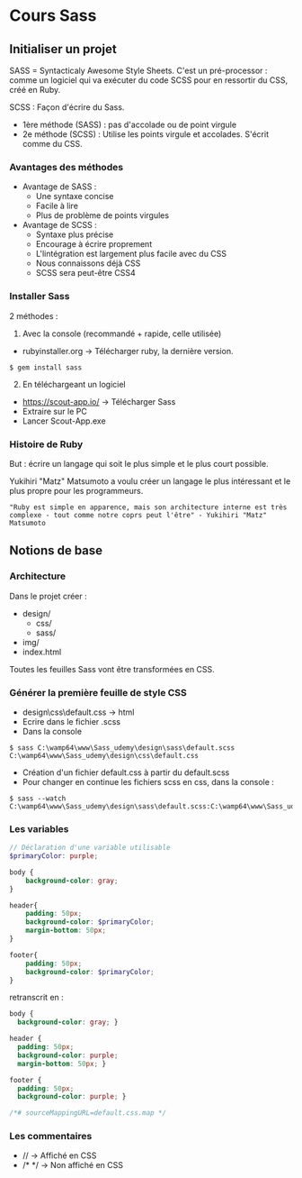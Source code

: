 # Cours Sass
## Initialiser un projet
SASS = Syntacticaly Awesome Style Sheets.
C'est un pré-processor : comme un logiciel qui va exécuter du code SCSS pour en ressortir du CSS, créé en Ruby.

SCSS : Façon d'écrire du Sass.

- 1ère méthode (SASS) : pas d'accolade ou de point virgule
- 2e méthode (SCSS) : Utilise les points virgule et accolades. S'écrit comme du CSS.

### Avantages des méthodes
 - Avantage de SASS :
    - Une syntaxe concise
    - Facile à lire
    - Plus de problème de points virgules
 - Avantage de SCSS :
    - Syntaxe plus précise
    - Encourage à écrire proprement
    - L'lintégration est largement plus facile avec du CSS
    - Nous connaissons déjà CSS
    - SCSS sera peut-être CSS4

### Installer Sass
2 méthodes :

1. Avec la console (recommandé + rapide, celle utilisée)
- rubyinstaller.org -> Télécharger ruby, la dernière version.
````console
$ gem install sass
````

2. En téléchargeant un logiciel
- https://scout-app.io/ -> Télécharger Sass
- Extraire sur le PC
- Lancer Scout-App.exe

### Histoire de Ruby
But : écrire un langage qui soit le plus simple et le plus court possible.

Yukihiri "Matz" Matsumoto a voulu créer un langage le plus intéressant et le plus propre pour les programmeurs.

````
"Ruby est simple en apparence, mais son architecture interne est très complexe - tout comme notre coprs peut l'être" - Yukihiri "Matz" Matsumoto
````

## Notions de base
### Architecture
Dans le projet créer :
- design/
    - css/
    - sass/
- img/
- index.html

Toutes les feuilles Sass vont être transformées en CSS.

### Générer la première feuille de style CSS
- design\css\default.css -> html
- Ecrire dans le fichier .scss
- Dans la console
````console
$ sass C:\wamp64\www\Sass_udemy\design\sass\default.scss C:\wamp64\www\Sass_udemy\design\css\default.css
````
- Création d'un fichier default.css à partir du default.scss
- Pour changer en continue les fichiers scss en css, dans la console :
````console
$ sass --watch C:\wamp64\www\Sass_udemy\design\sass\default.scss:C:\wamp64\www\Sass_udemy\design\css\default.css
````

### Les variables
````scss
// Déclaration d'une variable utilisable
$primaryColor: purple;

body {
    background-color: gray;
}

header{
    padding: 50px;
    background-color: $primaryColor;
    margin-bottom: 50px;
}

footer{
    padding: 50px;
    background-color: $primaryColor;
}
````
retranscrit en :
````css
body {
  background-color: gray; }

header {
  padding: 50px;
  background-color: purple;
  margin-bottom: 50px; }

footer {
  padding: 50px;
  background-color: purple; }

/*# sourceMappingURL=default.css.map */
````

### Les commentaires
- // -> Affiché en CSS
- /* */ -> Non affiché en CSS
